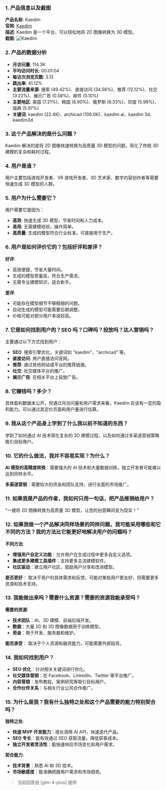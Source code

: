 ### 1. 产品信息以及截图

**产品名称**: Kaedim  
**官网**: [Kaedim](https://www.kaedim3d.com)  
**描述**: Kaedim 是一个平台，可以轻松地将 2D 图像转换为 3D 模型。  
**截图**: ![Kaedim](https://cdn-images.toolify.ai/image/7541306995bd42394b2b084253745555.jpeg)

### 2. 产品的数据分析

- **月访问量**: 114.3K
- **平均访问时长**: 00:01:04
- **每访次浏览页数**: 3.13
- **跳出率**: 41.12%
- **主要流量来源**: 搜索 (49.42%)、直接访问 (34.56%)、推荐 (12.12%)、社交 (3.22%)、展示广告 (0.58%)、邮件 (0.10%)
- **主要地区**: 美国 (7.21%)、韩国 (6.90%)、俄罗斯 (6.33%)、印度 (5.98%)、瑞典 (5.97%)
- **关键词**: kaedim (22.4K)、archicad (106.0K)、kaedim ai、kaedim 3d、kaedim3d

### 3. 这个产品解决的是什么问题？

Kaedim 解决的是将 2D 图像快速转换为高质量 3D 模型的问题，简化了传统 3D 建模的复杂和耗时过程。

### 4. 用户是谁？

用户主要包括游戏开发者、VR 游戏开发者、3D 艺术家、数字内容创作者等需要快速生成 3D 模型的人群。

### 5. 用户为什么需要它？

用户需要它是因为：
- **高效**: 快速生成 3D 模型，节省时间和人力成本。
- **易用**: 无需建模经验，操作简单。
- **高质量**: 生成的模型符合行业标准，可直接用于生产。

### 6. 用户是如何评价它的？包括好评和差评？

**好评**:
- 高效便捷，节省大量时间。
- 生成的模型质量高，符合生产需求。
- 无需专业建模知识，适合新手。

**差评**:
- 可能存在模型细节不够精细的问题。
- 自动生成的模型可能需要后期调整。
- 价格可能对部分用户来说较高。

### 7. 它是如何找到用户的？SEO 吗？口碑吗？投放吗？达人营销吗？

主要通过以下方式找到用户：
- **SEO**: 搜索引擎优化，关键词如 "kaedim"、"archicad" 等。
- **直接访问**: 用户直接访问官网。
- **推荐**: 通过其他网站或平台的推荐链接。
- **社交**: 社交媒体平台的推广。
- **展示广告**: 在相关平台上投放广告。

### 8. 它赚钱吗？多少？

具体盈利数据未公开，但通过月访问量和用户需求来看，Kaedim 应该有一定的盈利能力。可以通过其定价页面和用户量进行估算。

### 9. 我从这个产品身上学到了什么我以前不知道的东西？

学到了如何通过 AI 技术简化复杂的 3D 建模过程，以及如何通过多渠道营销策略吸引目标用户。

### 10. 它的什么做法，我并不容易实现？为什么？

**AI 模型的高精度转换**：需要强大的 AI 技术和大量数据训练，独立开发者可能难以达到同样水平。

**多渠道营销**：需要较大的资金和团队支持，进行全面的市场推广。

### 11. 如果我是产品的作者，我如何只用一句话，把产品推销给用户？

"一键将 2D 图像转换为高质量 3D 模型，让您的创意瞬间变为现实！"

### 12. 如果我做一个产品解决同样场景的同样问题，我可能采用哪些和它不同的方法？我的方法比它能更好地解决用户的问题吗？

**不同方法**:
- **增强用户自定义功能**：允许用户在生成过程中更多自定义选项。
- **集成更多建模工具插件**：支持更多主流建模软件。
- **社区驱动**：建立用户社区，鼓励用户分享和改进模型。

**是否更好**：
取决于用户的具体需求和反馈，可能对某些用户更友好，但需要更多资源和技术支持。

### 13. 我能做出来吗？需要什么资源？需要的资源我能承受吗？

**需要的资源**:
- **技术团队**：AI、3D 建模、前端后端开发。
- **数据**：大量 2D 和 3D 图像数据用于训练模型。
- **资金**：用于开发、服务器和维护。

**能否承受**：
取决于个人资源和融资能力，可能需要外部投资。

### 14. 我如何找到用户？

- **SEO 优化**：针对相关关键词进行优化。
- **社交媒体营销**：在 Facebook、LinkedIn、Twitter 等平台推广。
- **内容营销**：发布教程、案例研究等吸引目标用户。
- **合作伙伴关系**：与相关行业公司合作推广。

### 15. 为什么是我？我有什么独特之处和这个产品需要的能力特别契合吗？

**独特之处**:
- **快速 MVP 开发能力**：擅长调用 AI API，快速迭代产品。
- **SEO 专长**：能有效通过 SEO 获取流量，降低获客成本。
- **独立开发者灵活性**：能快速响应市场变化和用户需求。

**契合能力**:
- **技术背景**：熟悉 AI 和 3D 技术。
- **市场敏感度**：能准确把握用户需求和市场趋势。

> 当前回答由 [glm-4-plus] 提供